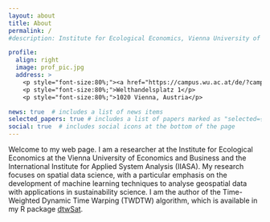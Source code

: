 ```yaml
---
layout: about
title: About
permalink: /
#description: Institute for Ecological Economics, Vienna University of Economics and Business, Austria

profile:
  align: right
  image: prof_pic.jpg
  address: >
    <p style="font-size:80%;"><a href="https://campus.wu.ac.at/de/?campus=1&q=D1.2.030#map">D1/D1.2.030</a></p>
    <p style="font-size:80%;">Welthandelsplatz 1</p>
    <p style="font-size:80%;">1020 Vienna, Austria</p>

news: true  # includes a list of news items
selected_papers: true # includes a list of papers marked as "selected={true}"
social: true  # includes social icons at the bottom of the page
---
```


Welcome to my web page. I am a researcher at the Institute for Ecological Economics at the Vienna University of Economics and Business and the International Institute for Applied System Analysis (IIASA). My research focuses on spatial data science, with a particular emphasis on the development of machine learning techniques to analyse geospatial data with applications in sustainability science. I am the author of the Time-Weighted Dynamic Time Warping (TWDTW) algorithm, which is available in my R package [dtwSat](https://www.cran.r-project.org/package=dtwSat).
